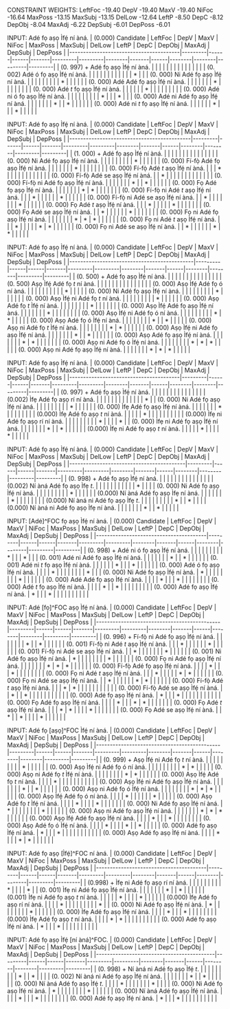 CONSTRAINT WEIGHTS:
LeftFoc -19.40
DepV    -19.40
MaxV    -19.40
NiFoc   -16.64
MaxPoss -13.15
MaxSubj -13.15
DelLow  -12.64
LeftP   -8.50
DepC    -8.12
DepObj  -8.04
MaxAdj  -6.22
DepSubj -6.01
DepPoss -6.01

INPUT: Adé fọ aṣọ Ìfẹ́ ní àná.
| (0.000) Candidate                      | LeftFoc | DepV | MaxV | NiFoc | MaxPoss | MaxSubj | DelLow | LeftP | DepC | DepObj | MaxAdj | DepSubj | DepPoss |
|----------------------------------------|---------|------|------|-------|---------|---------|--------|-------|------|--------|--------|---------|---------|
| (0. 997) + Adé fọ aṣọ Ìfẹ́ ní àná.      |         |      |      |       |         |         |        |       |      |        |        |         |         |
| (0. 002) Adé ó fọ aṣọ Ìfẹ́ ní àná.      |         |      |      |       |         |         |        |       |      |        |        | *       |         |
| (0. 000) Ni Adé fọ aṣọ Ìfẹ́ ní àná.     |         |      |      |       |         |         |        |       | *    |        |        |         |         |
| (0. 000) Adé Adé fọ aṣọ Ìfẹ́ ní àná.    |         |      |      |       |         |         | *      |       |      |        |        |         |         |
| (0. 000) Adé _t_ fọ aṣọ Ìfẹ́ ní àná.    |         |      |      |       |         | *       |        |       |      |        |        |         |         |
| (0. 000) Adé ni ó fọ aṣọ Ìfẹ́ ní àná.   |         |      |      |       |         |         |        |       | *    |        |        | *       |         |
| (0. 000) Adé ni Adé fọ aṣọ Ìfẹ́ ní àná. |         |      |      |       |         |         | *      |       | *    |        |        |         |         |
| (0. 000) Adé ni _t_ fọ aṣọ Ìfẹ́ ní àná. |         |      |      |       |         | *       |        |       | *    |        |        |         |         |

INPUT: Adé fọ aṣọ Ìfẹ́ ní àná.
| (0.000) Candidate                          | LeftFoc | DepV | MaxV | NiFoc | MaxPoss | MaxSubj | DelLow | LeftP | DepC | DepObj | MaxAdj | DepSubj | DepPoss |
|--------------------------------------------|---------|------|------|-------|---------|---------|--------|-------|------|--------|--------|---------|---------|
| (1. 000) + Adé fọ aṣọ Ìfẹ́ ní àná.          |         |      |      |       |         |         |        |       |      |        |        |         |         |
| (0. 000) Ni Adé fọ aṣọ Ìfẹ́ ní àná.         |         |      |      |       |         |         |        |       | *    |        |        |         |         |
| (0.  000) Fí-fọ̀ Adé fọ aṣọ Ìfẹ́ ní àná.     |         |      |      |       |         |         | *      |       |      |        |        |         |         |
| (0.  000) Fí-fọ̀ Adé _t_ aṣọ Ìfẹ́ ní àná.    |         |      | *    |       |         |         |        |       |      |        |        |         |         |
| (0.  000) Fí-fọ̀ Adé se aṣọ Ìfẹ́ ní àná.     |         | *    |      |       |         |         |        |       |      |        |        |         |         |
| (0.  000) Fí-fọ̀ ni Adé fọ aṣọ Ìfẹ́ ní àná.  |         |      |      |       |         |         | *      |       | *    |        |        |         |         |
| (0. 000) Fọ Adé fọ aṣọ Ìfẹ́ ní àná.         |         |      |      |       |         |         | *      | *     |      |        |        |         |         |
| (0.  000) Fí-fọ̀ ni Adé _t_ aṣọ Ìfẹ́ ní àná. |         |      | *    |       |         |         |        |       | *    |        |        |         |         |
| (0.  000) Fí-fọ̀ ni Adé se aṣọ Ìfẹ́ ní àná.  |         | *    |      |       |         |         |        |       | *    |        |        |         |         |
| (0. 000) Fọ Adé _t_ aṣọ Ìfẹ́ ní àná.        |         |      | *    |       |         |         |        | *     |      |        |        |         |         |
| (0. 000) Fọ Adé se aṣọ Ìfẹ́ ní àná.         |         | *    |      |       |         |         |        | *     |      |        |        |         |         |
| (0. 000) Fọ ni Adé fọ aṣọ Ìfẹ́ ní àná.      |         |      |      |       |         |         | *      | *     | *    |        |        |         |         |
| (0. 000) Fọ ni Adé _t_ aṣọ Ìfẹ́ ní àná.     |         |      | *    |       |         |         |        | *     | *    |        |        |         |         |
| (0. 000) Fọ ni Adé se aṣọ Ìfẹ́ ní àná.      |         | *    |      |       |         |         |        | *     | *    |        |        |         |         |

INPUT: Adé fọ aṣọ Ìfẹ́ ní àná.
| (0.000) Candidate                           | LeftFoc | DepV | MaxV | NiFoc | MaxPoss | MaxSubj | DelLow | LeftP | DepC | DepObj | MaxAdj | DepSubj | DepPoss |
|---------------------------------------------|---------|------|------|-------|---------|---------|--------|-------|------|--------|--------|---------|---------|
| (0. 500) + Adé fọ aṣọ Ìfẹ́ ní àná.           |         |      |      |       |         |         |        |       |      |        |        |         |         |
| (0. 500) Aṣọ Ìfẹ́ Adé fọ _t_ ní àná.         |         |      |      |       |         |         |        |       |      |        |        |         |         |
| (0. 000) Aṣọ Ìfẹ́ Adé fọ ó ní àná.           |         |      |      |       |         |         |        |       |      | *      |        |         |         |
| (0. 000) Ni Adé fọ aṣọ Ìfẹ́ ní àná.          |         |      |      |       |         |         |        |       | *    |        |        |         |         |
| (0. 000) Aṣọ Ìfẹ́ ni Adé fọ _t_ ní àná.      |         |      |      |       |         |         |        |       | *    |        |        |         |         |
| (0. 000) Aṣọ Adé fọ _t_ Ìfẹ́ ní àná.         |         |      |      |       |         |         |        | *     |      |        |        |         |         |
| (0.  000) Aṣọ Ìfẹ́ Adé fọ aṣọ Ìfẹ́ ní àná.    |         |      |      |       |         |         | *      |       |      |        |        |         |         |
| (0. 000) Aṣọ Ìfẹ́ ni Adé fọ ó ní àná.        |         |      |      |       |         |         |        |       | *    | *      |        |         |         |
| (0. 000) Aṣọ Adé fọ ó Ìfẹ́ ní àná.           |         |      |      |       |         |         |        | *     |      | *      |        |         |         |
| (0. 000) Aṣọ ni Adé fọ _t_ Ìfẹ́ ní àná.      |         |      |      |       |         |         |        | *     | *    |        |        |         |         |
| (0.  000) Aṣọ Ìfẹ́ ni Adé fọ aṣọ Ìfẹ́ ní àná. |         |      |      |       |         |         | *      |       | *    |        |        |         |         |
| (0. 000) Aṣọ Adé fọ aṣọ Ìfẹ́ ní àná.         |         |      |      |       |         |         | *      | *     |      |        |        |         |         |
| (0. 000) Aṣọ ni Adé fọ ó Ìfẹ́ ní àná.        |         |      |      |       |         |         |        | *     | *    | *      |        |         |         |
| (0. 000) Aṣọ ni Adé fọ aṣọ Ìfẹ́ ní àná.      |         |      |      |       |         |         | *      | *     | *    |        |        |         |         |

INPUT: Adé fọ aṣọ Ìfẹ́ ní àná.
| (0.000) Candidate                      | LeftFoc | DepV | MaxV | NiFoc | MaxPoss | MaxSubj | DelLow | LeftP | DepC | DepObj | MaxAdj | DepSubj | DepPoss |
|----------------------------------------|---------|------|------|-------|---------|---------|--------|-------|------|--------|--------|---------|---------|
| (0. 997) + Adé fọ aṣọ Ìfẹ́ ní àná.      |         |      |      |       |         |         |        |       |      |        |        |         |         |
| (0.002) Ìfẹ Adé fọ aṣọ rí ní àná.      |         |      |      |       |         |         |        |       |      |        |        |         | *       |
| (0. 000) Ni Adé fọ aṣọ Ìfẹ́ ní àná.     |         |      |      |       |         |         |        |       | *    |        |        |         |         |
| (0. 000) Ìfẹ Adé fọ aṣọ Ìfẹ́ ní àná.    |         |      |      |       |         |         | *      |       |      |        |        |         |         |
| (0.000) Ìfẹ Adé fọ aṣọ _t_ ní àná.     |         |      |      |       | *       |         |        |       |      |        |        |         |         |
| (0.000) Ìfẹ ni Adé fọ aṣọ rí ní àná.   |         |      |      |       |         |         |        |       | *    |        |        |         | *       |
| (0. 000) Ìfẹ ni Adé fọ aṣọ Ìfẹ́ ní àná. |         |      |      |       |         |         | *      |       | *    |        |        |         |         |
| (0.000) Ìfẹ ni Adé fọ aṣọ _t_ ní àná.  |         |      |      |       | *       |         |        |       | *    |        |        |         |         |

INPUT: Adé fọ aṣọ Ìfẹ́ ní àná.
| (0.000) Candidate                        | LeftFoc | DepV | MaxV | NiFoc | MaxPoss | MaxSubj | DelLow | LeftP | DepC | DepObj | MaxAdj | DepSubj | DepPoss |
|------------------------------------------|---------|------|------|-------|---------|---------|--------|-------|------|--------|--------|---------|---------|
| (0. 998) + Adé fọ aṣọ Ìfẹ́ ní àná.        |         |      |      |       |         |         |        |       |      |        |        |         |         |
| (0.002) Ní àná Adé fọ aṣọ Ìfẹ _t_.       |         |      |      |       |         |         |        |       |      |        | *      |         |         |
| (0. 000) Ni Adé fọ aṣọ Ìfẹ́ ní àná.       |         |      |      |       |         |         |        |       | *    |        |        |         |         |
| (0.000) Ní àná Adé fọ aṣọ Ìfẹ ní àná.    |         |      |      |       |         |         | *      |       |      |        |        |         |         |
| (0.000) Ní àná ni Adé fọ aṣọ Ìfẹ _t_.    |         |      |      |       |         |         |        |       | *    |        | *      |         |         |
| (0.000) Ní àná ni Adé fọ aṣọ Ìfẹ ní àná. |         |      |      |       |         |         | *      |       | *    |        |        |         |         |

INPUT: [Adé]^FOC fọ aṣọ Ìfẹ́ ní àná.
| (0.000) Candidate                      | LeftFoc | DepV | MaxV | NiFoc | MaxPoss | MaxSubj | DelLow | LeftP | DepC | DepObj | MaxAdj | DepSubj | DepPoss |
|----------------------------------------|---------|------|------|-------|---------|---------|--------|-------|------|--------|--------|---------|---------|
| (0. 998) + Adé ni ó fọ aṣọ Ìfẹ́ ní àná. |         |      |      |       |         |         |        |       | *    |        |        | *       |         |
| (0. 001) Adé ni Adé fọ aṣọ Ìfẹ́ ní àná. |         |      |      |       |         |         | *      |       | *    |        |        |         |         |
| (0. 001) Adé ni _t_ fọ aṣọ Ìfẹ́ ní àná. |         |      |      |       |         | *       |        |       | *    |        |        |         |         |
| (0. 000) Adé ó fọ aṣọ Ìfẹ́ ní àná.      |         |      |      | *     |         |         |        |       |      |        |        | *       |         |
| (0. 000) Ni Adé fọ aṣọ Ìfẹ́ ní àná.     | *       |      |      |       |         |         |        |       | *    |        |        |         |         |
| (0. 000) Adé Adé fọ aṣọ Ìfẹ́ ní àná.    |         |      |      | *     |         |         | *      |       |      |        |        |         |         |
| (0. 000) Adé _t_ fọ aṣọ Ìfẹ́ ní àná.    |         |      |      | *     |         | *       |        |       |      |        |        |         |         |
| (0. 000) Adé fọ aṣọ Ìfẹ́ ní àná.        | *       |      |      | *     |         |         |        |       |      |        |        |         |         |

INPUT: Adé [fọ]^FOC aṣọ Ìfẹ́ ní àná.
| (0.000) Candidate                           | LeftFoc | DepV | MaxV | NiFoc | MaxPoss | MaxSubj | DelLow | LeftP | DepC | DepObj | MaxAdj | DepSubj | DepPoss |
|---------------------------------------------|---------|------|------|-------|---------|---------|--------|-------|------|--------|--------|---------|---------|
| (0.  996) + Fí-fọ̀ ni Adé fọ aṣọ Ìfẹ́ ní àná. |         |      |      |       |         |         | *      |       | *    |        |        |         |         |
| (0.  001) Fí-fọ̀ ni Adé _t_ aṣọ Ìfẹ́ ní àná.  |         |      | *    |       |         |         |        |       | *    |        |        |         |         |
| (0.  001) Fí-fọ̀ ni Adé se aṣọ Ìfẹ́ ní àná.   |         | *    |      |       |         |         |        |       | *    |        |        |         |         |
| (0. 001) Ni Adé fọ aṣọ Ìfẹ́ ní àná.          | *       |      |      |       |         |         |        |       | *    |        |        |         |         |
| (0. 000) Fọ ni Adé fọ aṣọ Ìfẹ́ ní àná.       |         |      |      |       |         |         | *      | *     | *    |        |        |         |         |
| (0.  000) Fí-fọ̀ Adé fọ aṣọ Ìfẹ́ ní àná.      |         |      |      | *     |         |         | *      |       |      |        |        |         |         |
| (0. 000) Fọ ni Adé _t_ aṣọ Ìfẹ́ ní àná.      |         |      | *    |       |         |         |        | *     | *    |        |        |         |         |
| (0. 000) Fọ ni Adé se aṣọ Ìfẹ́ ní àná.       |         | *    |      |       |         |         |        | *     | *    |        |        |         |         |
| (0.  000) Fí-fọ̀ Adé _t_ aṣọ Ìfẹ́ ní àná.     |         |      | *    | *     |         |         |        |       |      |        |        |         |         |
| (0.  000) Fí-fọ̀ Adé se aṣọ Ìfẹ́ ní àná.      |         | *    |      | *     |         |         |        |       |      |        |        |         |         |
| (0. 000) Adé fọ aṣọ Ìfẹ́ ní àná.             | *       |      |      | *     |         |         |        |       |      |        |        |         |         |
| (0. 000) Fọ Adé fọ aṣọ Ìfẹ́ ní àná.          |         |      |      | *     |         |         | *      | *     |      |        |        |         |         |
| (0. 000) Fọ Adé _t_ aṣọ Ìfẹ́ ní àná.         |         |      | *    | *     |         |         |        | *     |      |        |        |         |         |
| (0. 000) Fọ Adé se aṣọ Ìfẹ́ ní àná.          |         | *    |      | *     |         |         |        | *     |      |        |        |         |         |

INPUT: Adé fọ [aṣọ]^FOC Ìfẹ́ ní àná.
| (0.000) Candidate                           | LeftFoc | DepV | MaxV | NiFoc | MaxPoss | MaxSubj | DelLow | LeftP | DepC | DepObj | MaxAdj | DepSubj | DepPoss |
|---------------------------------------------|---------|------|------|-------|---------|---------|--------|-------|------|--------|--------|---------|---------|
| (0. 999) + Aṣọ Ìfẹ́ ni Adé fọ _t_ ní àná.    |         |      |      |       |         |         |        |       | *    |        |        |         |         |
| (0. 000) Aṣọ Ìfẹ́ ni Adé fọ ó ní àná.        |         |      |      |       |         |         |        |       | *    | *      |        |         |         |
| (0. 000) Aṣọ ni Adé fọ _t_ Ìfẹ́ ní àná.      |         |      |      |       |         |         |        | *     | *    |        |        |         |         |
| (0. 000) Aṣọ Ìfẹ́ Adé fọ _t_ ní àná.         |         |      |      | *     |         |         |        |       |      |        |        |         |         |
| (0.  000) Aṣọ Ìfẹ́ ni Adé fọ aṣọ Ìfẹ́ ní àná. |         |      |      |       |         |         | *      |       | *    |        |        |         |         |
| (0. 000) Aṣọ ni Adé fọ ó Ìfẹ́ ní àná.        |         |      |      |       |         |         |        | *     | *    | *      |        |         |         |
| (0. 000) Aṣọ Ìfẹ́ Adé fọ ó ní àná.           |         |      |      | *     |         |         |        |       |      | *      |        |         |         |
| (0. 000) Aṣọ Adé fọ _t_ Ìfẹ́ ní àná.         |         |      |      | *     |         |         |        | *     |      |        |        |         |         |
| (0. 000) Ni Adé fọ aṣọ Ìfẹ́ ní àná.          | *       |      |      |       |         |         |        |       | *    |        |        |         |         |
| (0. 000) Aṣọ ni Adé fọ aṣọ Ìfẹ́ ní àná.      |         |      |      |       |         |         | *      | *     | *    |        |        |         |         |
| (0.  000) Aṣọ Ìfẹ́ Adé fọ aṣọ Ìfẹ́ ní àná.    |         |      |      | *     |         |         | *      |       |      |        |        |         |         |
| (0. 000) Aṣọ Adé fọ ó Ìfẹ́ ní àná.           |         |      |      | *     |         |         |        | *     |      | *      |        |         |         |
| (0. 000) Adé fọ aṣọ Ìfẹ́ ní àná.             | *       |      |      | *     |         |         |        |       |      |        |        |         |         |
| (0. 000) Aṣọ Adé fọ aṣọ Ìfẹ́ ní àná.         |         |      |      | *     |         |         | *      | *     |      |        |        |         |         |

INPUT: Adé fọ aṣọ [Ìfẹ́]^FOC ní àná.
| (0.000) Candidate                      | LeftFoc | DepV | MaxV | NiFoc | MaxPoss | MaxSubj | DelLow | LeftP | DepC | DepObj | MaxAdj | DepSubj | DepPoss |
|----------------------------------------|---------|------|------|-------|---------|---------|--------|-------|------|--------|--------|---------|---------|
| (0.998) + Ìfẹ ni Adé fọ aṣọ rí ní àná. |         |      |      |       |         |         |        |       | *    |        |        |         | *       |
| (0. 001) Ìfẹ ni Adé fọ aṣọ Ìfẹ́ ní àná. |         |      |      |       |         |         | *      |       | *    |        |        |         |         |
| (0.001) Ìfẹ ni Adé fọ aṣọ _t_ ní àná.  |         |      |      |       | *       |         |        |       | *    |        |        |         |         |
| (0.000) Ìfẹ Adé fọ aṣọ rí ní àná.      |         |      |      | *     |         |         |        |       |      |        |        |         | *       |
| (0. 000) Ni Adé fọ aṣọ Ìfẹ́ ní àná.     | *       |      |      |       |         |         |        |       | *    |        |        |         |         |
| (0. 000) Ìfẹ Adé fọ aṣọ Ìfẹ́ ní àná.    |         |      |      | *     |         |         | *      |       |      |        |        |         |         |
| (0.000) Ìfẹ Adé fọ aṣọ _t_ ní àná.     |         |      |      | *     | *       |         |        |       |      |        |        |         |         |
| (0. 000) Adé fọ aṣọ Ìfẹ́ ní àná.        | *       |      |      | *     |         |         |        |       |      |        |        |         |         |

INPUT: Adé fọ aṣọ Ìfẹ́ [ní àná]^FOC.
| (0.000) Candidate                         | LeftFoc | DepV | MaxV | NiFoc | MaxPoss | MaxSubj | DelLow | LeftP | DepC | DepObj | MaxAdj | DepSubj | DepPoss |
|-------------------------------------------|---------|------|------|-------|---------|---------|--------|-------|------|--------|--------|---------|---------|
| (0. 998) + Ní àná ni Adé fọ aṣọ Ìfẹ́ _t_.  |         |      |      |       |         |         |        |       | *    |        | *      |         |         |
| (0. 002) Ní àná ni Adé fọ aṣọ Ìfẹ́ ní àná. |         |      |      |       |         |         | *      |       | *    |        |        |         |         |
| (0. 000) Ní àná Adé fọ aṣọ Ìfẹ́ _t_.       |         |      |      | *     |         |         |        |       |      |        | *      |         |         |
| (0. 000) Ni Adé fọ aṣọ Ìfẹ́ ní àná.        | *       |      |      |       |         |         |        |       | *    |        |        |         |         |
| (0. 000) Ní àná Adé fọ aṣọ Ìfẹ́ ní àná.    |         |      |      | *     |         |         | *      |       |      |        |        |         |         |
| (0. 000) Adé fọ aṣọ Ìfẹ́ ní àná.           | *       |      |      | *     |         |         |        |       |      |        |        |         |         |

